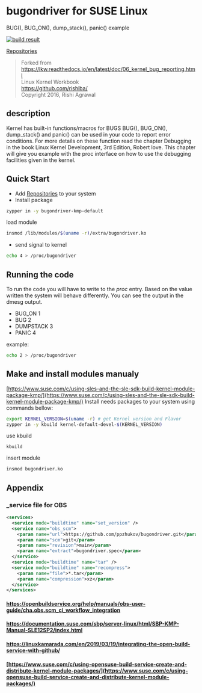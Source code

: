 # bugondriver for SUSE Linux
BUG(), BUG_ON(), dump_stack(), panic() example

[![build result](https://build.opensuse.org/projects/home:pzhukov:bugondriver/packages/bugondriver/badge.svg?type=percent)](https://build.opensuse.org/package/show/home:pzhukov:bugondriver/bugondriver)

[Repositories](https://software.opensuse.org//download.html?project=home%3Apzhukov%3Abugondriver&package=bugondriver)

> Forked from https://lkw.readthedocs.io/en/latest/doc/06_kernel_bug_reporting.html  
> Linux Kernel Workbook  
> https://github.com/rishiba/  
> Copyright 2016, Rishi Agrawal  

## description

Kernel has built-in functions/macros for BUGS
BUG(), BUG_ON(), dump_stack() and panic() can be used in your code to report error conditions.
For more details on these function read the chapter Debugging in the book Linux Kernel Development, 3rd Edition, Robert love.
This chapter will give you example with the proc interface on how to use the debugging facilities given in the kernel.

## Quick Start
* Add [Repositories](https://software.opensuse.org//download.html?project=home%3Apzhukov%3Abugondriver&package=bugondriver) to your system
* Install package
```bash
zypper in -y bugondriver-kmp-default
```
load module
```bash
insmod /lib/modules/$(uname -r)/extra/bugondriver.ko
```
* send signal to kernel
```bash
echo 4 > /proc/bugondriver
```

## Running the code

To run the code you will have to write to the _proc_ entry. Based on the value written the system will behave differently.
You can see the output in the dmesg output.

- BUG_ON 1
- BUG 2
- DUMPSTACK 3
- PANIC 4

example:
```bash
echo 2 > /proc/bugondriver
```

## Make and install modules manualy
[https://www.suse.com/c/using-sles-and-the-sle-sdk-build-kernel-module-package-kmp/](https://www.suse.com/c/using-sles-and-the-sle-sdk-build-kernel-module-package-kmp/)
Install needs packages to your system using commands bellow:
```bash
export KERNEL_VERSION=$(uname -r) # get Kernel version and Flavor
zypper in -y kbuild kernel-default-devel-$(KERNEL_VERSION)
```
use kbuild
```
kbuild
```
insert module
```bash
insmod bugondriver.ko
```

## Appendix
### _service file for OBS
```xml
<services>
  <service mode="buildtime" name="set_version" />
  <service name="obs_scm">
    <param name="url">https://github.com/ppzhukov/bugondriver.git</param>
    <param name="scm">git</param>
    <param name="revision">main</param>
    <param name="extract">bugondriver.spec</param>
  </service>
  <service mode="buildtime" name="tar" />
  <service mode="buildtime" name="recompress">
    <param name="file">*.tar</param>
    <param name="compression">xz</param>
  </service>
</services>
```
#### https://openbuildservice.org/help/manuals/obs-user-guide/cha.obs.scm_ci_workflow_integration
#### https://documentation.suse.com/sbp/server-linux/html/SBP-KMP-Manual-SLE12SP2/index.html
#### https://linuxkamarada.com/en/2019/03/19/integrating-the-open-build-service-with-github/
#### [https://www.suse.com/c/using-opensuse-build-service-create-and-distribute-kernel-module-packages/](https://www.suse.com/c/using-opensuse-build-service-create-and-distribute-kernel-module-packages/)
